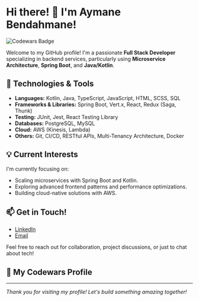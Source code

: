 # Hi there! 👋 I'm Aymane Bendahmane!
![Codewars Badge](https://www.codewars.com/users/Aymane-Bendahmane/badges/large)

Welcome to my GitHub profile! I'm a passionate **Full Stack Developer** specializing in backend services, particularly using **Microservice Architecture**, **Spring Boot**, and **Java/Kotlin**.

## 🔧 Technologies & Tools

- **Languages:** Kotlin, Java, TypeScript, JavaScript, HTML, SCSS, SQL
- **Frameworks & Libraries:** Spring Boot, Vert.x, React, Redux (Saga, Thunk)
- **Testing:** JUnit, Jest, React Testing Library
- **Databases:** PostgreSQL, MySQL
- **Cloud:** AWS (Kinesis, Lambda)
- **Others:** Git, CI/CD, RESTful APIs, Multi-Tenancy Architecture, Docker


## 💡 Current Interests

I'm currently focusing on:

- Scaling microservices with Spring Boot and Kotlin.
- Exploring advanced frontend patterns and performance optimizations.
- Building cloud-native solutions with AWS.

## 📫 Get in Touch!

- [LinkedIn](https://www.linkedin.com/in/aymane-bendahmane/)
- [Email](mailto:aymane.bendahmane14@gmail.com)

Feel free to reach out for collaboration, project discussions, or just to chat about tech!

## 💪 My Codewars Profile


---
*Thank you for visiting my profile! Let's build something amazing together!*
